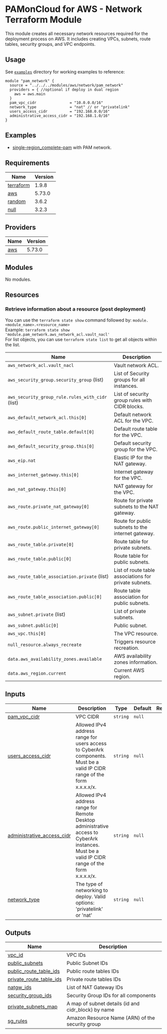 # PAMonCloud for AWS - Network Terraform Module

This module creates all necessary network resources required for the deployment process on AWS. It includes creating VPCs, subnets, route tables, security groups, and VPC endpoints.

## Usage

See [`examples`](https://github.com/cyberark/PAMonCloud-terraform/tree/master/examples/aws) directory for working examples to reference:

```hcl
module "pam_network" {
  source = "../../../modules/aws/network/pam_network"
  providers = { //optional if deploy in dual region
    aws = aws.main
  }
  pam_vpc_cidr               = "10.0.0.0/16"
  network_type               = "nat" // or "privatelink"
  users_access_cidr          = "192.168.0.0/16"
  administrative_access_cidr = "192.168.1.0/16"
}
```

## Examples

- [single-region_complete-pam](https://github.com/cyberark/PAMonCloud-terraform/tree/master/examples/aws/single-region_complete-pam) with PAM network.

<!-- BEGIN_TF_DOCS -->
## Requirements

| Name | Version |
|------|---------|
| <a name="requirement_terraform"></a> [terraform](#requirement\_terraform) | 1.9.8 |
| <a name="requirement_aws"></a> [aws](#requirement\_aws) | 5.73.0 |
| <a name="requirement_random"></a> [random](#requirement\_random) | 3.6.2 |
| <a name="requirement_null"></a> [null](#requirement\_null) | 3.2.3 |

## Providers

| Name | Version |
|------|---------|
| <a name="provider_aws"></a> [aws](#provider\_aws) | 5.73.0 |

## Modules

No modules.

## Resources

### Retrieve information about a resource (post deployment)
You can use the `terraform state show` command followed by: `module.<module_name>.<resource_name>`  
Example: `terraform state show 'module.pam_network.aws_network_acl.vault_nacl'`  
For list objects, you can use `terraform state list` to get all objects within the list.

| Name                                             | Description                                             |
|--------------------------------------------------|---------------------------------------------------------|
| `aws_network_acl.vault_nacl`                     | Vault network ACL.                                      |
| `aws_security_group.security_group` (list)       | List of Security groups for all instances.              |
| `aws_security_group_rule.rules_with_cidr` (list) | List of security group rules with CIDR blocks.          |
| `aws_default_network_acl.this[0]`                | Default network ACL for the VPC.                        |
| `aws_default_route_table.default[0]`             | Default route table for the VPC.                        |
| `aws_default_security_group.this[0]`             | Default security group for the VPC.                     |
| `aws_eip.nat`                                    | Elastic IP for the NAT gateway.                         |
| `aws_internet_gateway.this[0]`                   | Internet gateway for the VPC.                           |
| `aws_nat_gateway.this[0]`                        | NAT gateway for the VPC.                                |
| `aws_route.private_nat_gateway[0]`               | Route for private subnets to the NAT gateway.           |
| `aws_route.public_internet_gateway[0]`           | Route for public subnets to the internet gateway.       |
| `aws_route_table.private[0]`                     | Route table for private subnets.                        |
| `aws_route_table.public[0]`                      | Route table for public subnets.                         |
| `aws_route_table_association.private` (list)     | List of route table associations for private subnets.   |
| `aws_route_table_association.public[0]`          | Route table association for public subnets.             |
| `aws_subnet.private` (list)                      | List of private subnets.                                |
| `aws_subnet.public[0]`                           | Public subnet.                                          | 
| `aws_vpc.this[0]`                                | The VPC resource.                                       |
| `null_resource.always_recreate`                  | Triggers resource recreation.                           |
| `data.aws_availability_zones.available`          | AWS availability zones information.                     |
| `data.aws_region.current`                        | Current AWS region.                                     |

## Inputs

| Name | Description | Type | Default | Required |
|------|-------------|------|---------|:--------:|
| <a name="input_pam_vpc_cidr"></a> [pam\_vpc\_cidr](#input\_pam\_vpc\_cidr) | VPC CIDR | `string` | `null` | yes |
| <a name="input_users_access_cidr"></a> [users\_access\_cidr](#input\_users\_access\_cidr) | Allowed IPv4 address range for users access to CyberArk components. Must be a valid IP CIDR range of the form x.x.x.x/x. | `string` | `null` | yes |
| <a name="input_administrative_access_cidr"></a> [administrative\_access\_cidr](#input\_administrative\_access\_cidr) | Allowed IPv4 address range for Remote Desktop administrative access to CyberArk instances. Must be a valid IP CIDR range of the form x.x.x.x/x. | `string` | `null` | yes |
| <a name="input_network_type"></a> [network\_type](#input\_network\_type) | The type of networking to deploy. Valid options: 'privatelink' or 'nat' | `string` | `null` | yes |

## Outputs

| Name | Description |
|------|-------------|
| <a name="output_vpc_id"></a> [vpc\_id](#output\_vpc\_id) | VPC IDs |
| <a name="output_public_subnets"></a> [public\_subnets](#output\_public\_subnets) | Public Subnet IDs |
| <a name="output_public_route_table_ids"></a> [public\_route\_table\_ids](#output\_public\_route\_table\_ids) | Public route tables IDs |
| <a name="output_private_route_table_ids"></a> [private\_route\_table\_ids](#output\_private\_route\_table\_ids) | Private route tables IDs |
| <a name="output_natgw_ids"></a> [natgw\_ids](#output\_natgw\_ids) | List of NAT Gateway IDs |
| <a name="output_security_group_ids"></a> [security\_group\_ids](#output\_security\_group\_ids) | Security Group IDs for all components |
| <a name="output_private_subnets_map"></a> [private\_subnets\_map](#output\_private\_subnets\_map) | A map of subnet details (id and cidr_block) by name |
| <a name="output_sg_rules"></a> [sg\_rules](#output\_sg\_rules) | Amazon Resource Name (ARN) of the security group |

<!-- END_TF_DOCS -->
